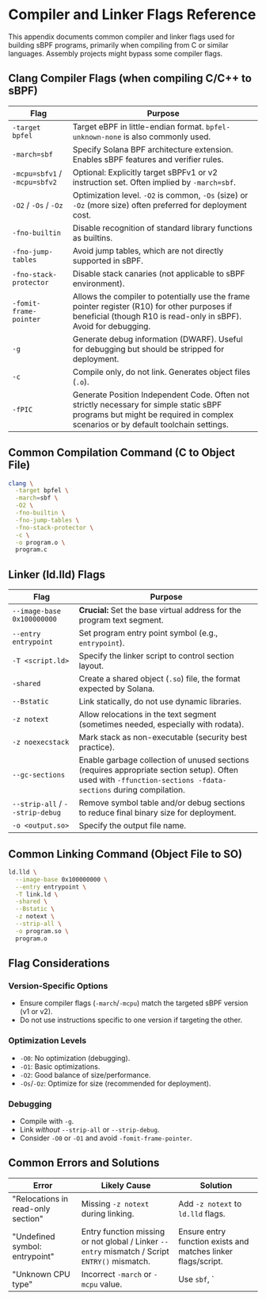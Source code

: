 # Compiler and Linker Flags Reference

This appendix documents common compiler and linker flags used for building sBPF programs, primarily when compiling from C or similar languages. Assembly projects might bypass some compiler flags.

## Clang Compiler Flags (when compiling C/C++ to sBPF)

| Flag | Purpose |
|------|---------|
| `-target bpfel` | Target eBPF in little-endian format. `bpfel-unknown-none` is also commonly used. |
| `-march=sbf` | Specify Solana BPF architecture extension. Enables sBPF features and verifier rules. |
| `-mcpu=sbfv1` / `-mcpu=sbfv2` | Optional: Explicitly target sBPFv1 or v2 instruction set. Often implied by `-march=sbf`. |
| `-O2` / `-Os` / `-Oz` | Optimization level. `-O2` is common, `-Os` (size) or `-Oz` (more size) often preferred for deployment cost. |
| `-fno-builtin` | Disable recognition of standard library functions as builtins. |
| `-fno-jump-tables` | Avoid jump tables, which are not directly supported in sBPF. |
| `-fno-stack-protector` | Disable stack canaries (not applicable to sBPF environment). |
| `-fomit-frame-pointer` | Allows the compiler to potentially use the frame pointer register (R10) for other purposes if beneficial (though R10 is read-only in sBPF). Avoid for debugging. |
| `-g` | Generate debug information (DWARF). Useful for debugging but should be stripped for deployment. |
| `-c` | Compile only, do not link. Generates object files (`.o`). |
| `-fPIC` | Generate Position Independent Code. Often not strictly necessary for simple static sBPF programs but might be required in complex scenarios or by default toolchain settings. |

## Common Compilation Command (C to Object File)

```sh
clang \
  -target bpfel \
  -march=sbf \
  -O2 \
  -fno-builtin \
  -fno-jump-tables \
  -fno-stack-protector \
  -c \
  -o program.o \
  program.c
```

## Linker (ld.lld) Flags

| Flag | Purpose |
|------|---------|
| `--image-base 0x100000000` | **Crucial:** Set the base virtual address for the program text segment. |
| `--entry entrypoint` | Set program entry point symbol (e.g., `entrypoint`). |
| `-T <script.ld>` | Specify the linker script to control section layout. |
| `-shared` | Create a shared object (`.so`) file, the format expected by Solana. |
| `--Bstatic` | Link statically, do not use dynamic libraries. |
| `-z notext` | Allow relocations in the text segment (sometimes needed, especially with rodata). |
| `-z noexecstack` | Mark stack as non-executable (security best practice). |
| `--gc-sections` | Enable garbage collection of unused sections (requires appropriate section setup). Often used with `-ffunction-sections -fdata-sections` during compilation. |
| `--strip-all` / `--strip-debug` | Remove symbol table and/or debug sections to reduce final binary size for deployment. |
| `-o <output.so>` | Specify the output file name. |

## Common Linking Command (Object File to SO)

```sh
ld.lld \
  --image-base 0x100000000 \
  --entry entrypoint \
  -T link.ld \
  -shared \
  --Bstatic \
  -z notext \
  --strip-all \
  -o program.so \
  program.o
```

## Flag Considerations

### Version-Specific Options

- Ensure compiler flags (`-march`/`-mcpu`) match the targeted sBPF version (v1 or v2).
- Do not use instructions specific to one version if targeting the other.

### Optimization Levels

- `-O0`: No optimization (debugging).
- `-O1`: Basic optimizations.
- `-O2`: Good balance of size/performance.
- `-Os`/`-Oz`: Optimize for size (recommended for deployment).

### Debugging

- Compile with `-g`.
- Link *without* `--strip-all` or `--strip-debug`.
- Consider `-O0` or `-O1` and avoid `-fomit-frame-pointer`.

## Common Errors and Solutions

| Error | Likely Cause | Solution |
|-------|-------------|----------|
| "Relocations in read-only section" | Missing `-z notext` during linking. | Add `-z notext` to `ld.lld` flags. |
| "Undefined symbol: entrypoint" | Entry function missing or not global / Linker `--entry` mismatch / Script `ENTRY()` mismatch. | Ensure entry function exists and matches linker flags/script. |
| "Unknown CPU type" | Incorrect `-march` or `-mcpu` value. | Use `sbf`, `
